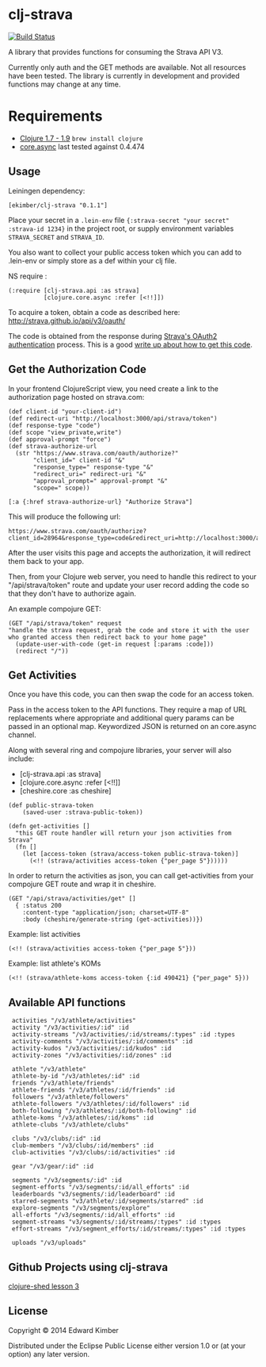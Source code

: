 # clj-strava

[![Build Status](https://travis-ci.com/ekimber/clj-strava.svg?branch=master)](https://travis-ci.com/ekimber/clj-strava)

A library that provides functions for consuming the Strava API V3.

Currently only auth and the GET methods are available.  Not all resources have been tested.
The library is currently in development and provided functions may change at any time.


# Requirements

* [Clojure 1.7 - 1.9](https://clojure.org/community/downloads) `brew install clojure`
* [core.async](https://github.com/clojure/core.async) last tested against 0.4.474

## Usage

Leiningen dependency:

    [ekimber/clj-strava "0.1.1"]

Place your secret in a `.lein-env` file `{:strava-secret "your secret" :strava-id 1234}` in the project root,
or supply environment variables `STRAVA_SECRET` and `STRAVA_ID`.

You also want to collect your public access token which you can add to .lein-env or simply store as a def within your clj file.

NS require :

    (:require [clj-strava.api :as strava]
              [clojure.core.async :refer [<!!]])

To acquire a token, obtain a code as described here: http://strava.github.io/api/v3/oauth/

The code is obtained from the response during [Strava's OAuth2 authentication](https://developers.strava.com/docs/authentication/) process. This is a good [write up about how to get this code](https://yizeng.me/2017/01/11/get-a-strava-api-access-token-with-write-permission/).

## Get the Authorization Code

In your frontend ClojureScript view, you need create a link to the authorization page hosted on strava.com:

```
(def client-id "your-client-id")
(def redirect-uri "http://localhost:3000/api/strava/token")
(def response-type "code")
(def scope "view_private,write")
(def approval-prompt "force")
(def strava-authorize-url
  (str "https://www.strava.com/oauth/authorize?"
       "client_id=" client-id "&"
       "response_type=" response-type "&"
       "redirect_uri=" redirect-uri "&"
       "approval_prompt=" approval-prompt "&"
       "scope=" scope))

[:a {:href strava-authorize-url} "Authorize Strava"]
```

This will produce the following url:
```
https://www.strava.com/oauth/authorize?client_id=28964&response_type=code&redirect_uri=http://localhost:3000/api/strava/token&approval_prompt=force&scope=view_private,write
```

After the user visits this page and accepts the authorization, it will redirect them back to your app.

Then, from your Clojure web server, you need to handle this redirect to your  "/api/strava/token" route and update your user record adding the code so that they don't have to authorize again.

An example compojure GET:
```
(GET "/api/strava/token" request
"handle the strava request, grab the code and store it with the user who granted access then redirect back to your home page"
  (update-user-with-code (get-in request [:params :code]))
  (redirect "/"))
```

## Get Activities

Once you have this code, you can then swap the code for an access token.

Pass in the access token to the API functions.  They require a map of URL replacements where appropriate and additional query params can be passed in an optional map.  Keywordized JSON is returned on an core.async channel.

Along with several ring and compojure libraries, your server will also include:

* [clj-strava.api :as strava]
* [clojure.core.async :refer [<!!]]
* [cheshire.core :as cheshire]

```
(def public-strava-token
    (saved-user :strava-public-token))

(defn get-activities []
  "this GET route handler will return your json activities from Strava"
  (fn []
    (let [access-token (strava/access-token public-strava-token)]
      (<!! (strava/activities access-token {"per_page 5"})))))
```

In order to return the activities as json, you can call get-activities from your compojure GET route and wrap it in cheshire.

```
(GET "/api/strava/activities/get" []
  { :status 200
    :content-type "application/json; charset=UTF-8"
    :body (cheshire/generate-string (get-activities))})
```

Example: list activities

    (<!! (strava/activities access-token {"per_page 5"}))

Example: list athlete's KOMs

    (<!! (strava/athlete-koms access-token {:id 490421} {"per_page" 5}))

## Available API functions

     activities "/v3/athlete/activities"
     activity "/v3/activities/:id" :id
     activity-streams "/v3/activities/:id/streams/:types" :id :types
     activity-comments "/v3/activities/:id/comments" :id
     activity-kudos "/v3/activities/:id/kudos" :id
     activity-zones "/v3/activities/:id/zones" :id

     athlete "/v3/athlete"
     athlete-by-id "/v3/athletes/:id" :id
     friends "/v3/athlete/friends"
     athlete-friends "/v3/athletes/:id/friends" :id
     followers "/v3/athlete/followers"
     athlete-followers "/v3/athletes/:id/followers" :id
     both-following "/v3/athletes/:id/both-following" :id
     athlete-koms "/v3/athletes/:id/koms" :id
     athlete-clubs "/v3/athlete/clubs"

     clubs "/v3/clubs/:id" :id
     club-members "/v3/clubs/:id/members" :id
     club-activities "/v3/clubs/:id/activities" :id

     gear "/v3/gear/:id" :id

     segments "/v3/segments/:id" :id
     segment-efforts "/v3/segments/:id/all_efforts" :id
     leaderboards "v3/segments/:id/leaderboard" :id
     starred-segments "v3/athlete/:id/segments/starred" :id
     explore-segments "/v3/segments/explore"
     all-efforts "/v3/segments/:id/all_efforts" :id
     segment-streams "v3/segments/:id/streams/:types" :id :types
     effort-streams "/v3/segment_efforts/:id/streams/:types" :id :types

     uploads "/v3/uploads"

## Github Projects using clj-strava

[clojure-shed lesson 3](https://github.com/headwinds/clojure-shed)

## License

Copyright © 2014 Edward Kimber

Distributed under the Eclipse Public License either version 1.0 or (at
your option) any later version.
